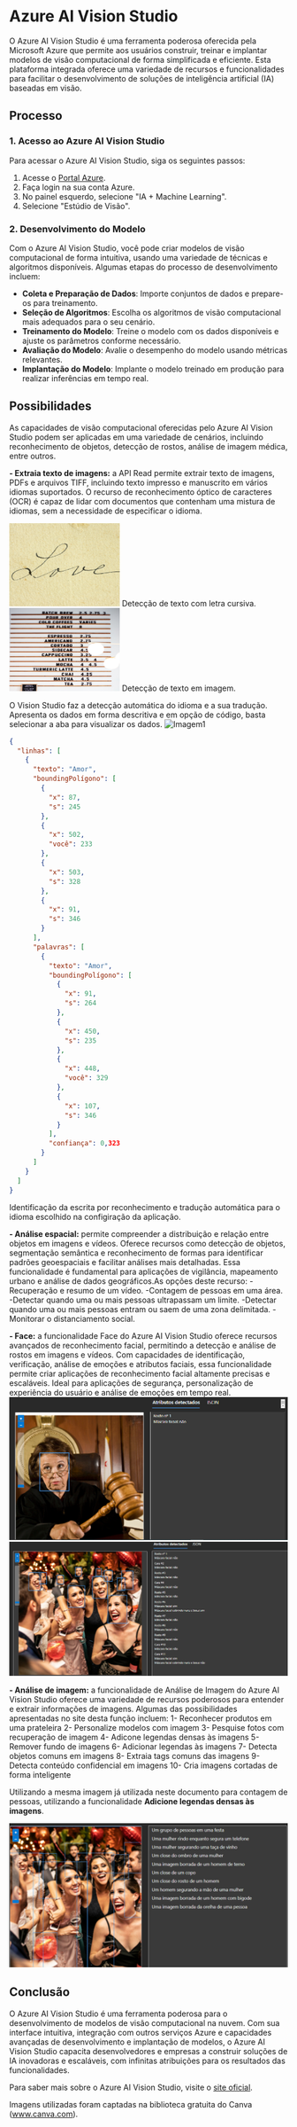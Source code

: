 # Azure AI Vision Studio

O Azure AI Vision Studio é uma ferramenta poderosa oferecida pela Microsoft Azure que permite aos usuários construir, treinar e implantar modelos de visão computacional de forma simplificada e eficiente. Esta plataforma integrada oferece uma variedade de recursos e funcionalidades para facilitar o desenvolvimento de soluções de inteligência artificial (IA) baseadas em visão.

## Processo

### 1. Acesso ao Azure AI Vision Studio

Para acessar o Azure AI Vision Studio, siga os seguintes passos:

1. Acesse o [Portal Azure](https://portal.azure.com/).
2. Faça login na sua conta Azure.
3. No painel esquerdo, selecione "IA + Machine Learning".
4. Selecione "Estúdio de Visão".

### 2. Desenvolvimento do Modelo

Com o Azure AI Vision Studio, você pode criar modelos de visão computacional de forma intuitiva, usando uma variedade de técnicas e algoritmos disponíveis. Algumas etapas do processo de desenvolvimento incluem:

- **Coleta e Preparação de Dados**: Importe conjuntos de dados e prepare-os para treinamento.
- **Seleção de Algoritmos**: Escolha os algoritmos de visão computacional mais adequados para o seu cenário.
- **Treinamento do Modelo**: Treine o modelo com os dados disponíveis e ajuste os parâmetros conforme necessário.
- **Avaliação do Modelo**: Avalie o desempenho do modelo usando métricas relevantes.
- **Implantação do Modelo**: Implante o modelo treinado em produção para realizar inferências em tempo real.

## Possibilidades

As capacidades de visão computacional oferecidas pelo Azure AI Vision Studio podem ser aplicadas em uma variedade de cenários, incluindo reconhecimento de objetos, detecção de rostos, análise de imagem médica, entre outros.

**- Extraia texto de imagens:** a API Read permite extrair texto de imagens, PDFs e arquivos TIFF, incluindo texto impresso e manuscrito em vários idiomas suportados. O recurso de reconhecimento óptico de caracteres (OCR) é capaz de lidar com documentos que contenham uma mistura de idiomas, sem a necessidade de especificar o idioma. 

<img src="inputs/imagem1.png" alt="Imagem1" width="200" height="150">  Detecção de texto com letra cursiva.  <img src="inputs/imagem2.png" alt="Imagem2" width="200" height="150"> Detecção de texto em imagem. 

O Vision Studio faz a detecção automática do idioma e a sua tradução. Apresenta os dados em forma descritiva e em opção de código, basta selecionar a aba para visualizar os dados.
<img src="output/imagem 1.png" alt="Imagem1" width="400" height="150"> <br> 
```json
{
  "linhas": [
    {
      "texto": "Amor",
      "boundingPolígono": [
        {
          "x": 87,
          "s": 245
        },
        {
          "x": 502,
          "você": 233
        },
        {
          "x": 503,
          "s": 328
        },
        {
          "x": 91,
          "s": 346
        }
      ],
      "palavras": [
        {
          "texto": "Amor",
          "boundingPolígono": [
            {
              "x": 91,
              "s": 264
            },
            {
              "x": 450,
              "s": 235
            },
            {
              "x": 448,
              "você": 329
            },
            {
              "x": 107,
              "s": 346
            }
          ],
          "confiança": 0,323
        }
      ]
    }
  ]
}
```


Identificação da escrita por reconhecimento e tradução automática para o idioma escolhido na configiração da aplicação.  

**- Análise espacial:** permite compreender a distribuição e relação entre objetos em imagens e vídeos. Oferece recursos como detecção de objetos, segmentação semântica e reconhecimento de formas para identificar padrões geoespaciais e facilitar análises mais detalhadas. Essa funcionalidade é fundamental para aplicações de vigilância, mapeamento urbano e análise de dados geográficos.As opções deste recurso:
-Recuperação e resumo de um vídeo.
-Contagem de pessoas em uma área.
-Detectar quando uma ou mais pessoas ultrapassam um limite.
-Detectar quando uma ou mais pessoas entram ou saem de uma zona delimitada.
-Monitorar o distanciamento social.

**- Face:** a funcionalidade Face do Azure AI Vision Studio oferece recursos avançados de reconhecimento facial, permitindo a detecção e análise de rostos em imagens e vídeos. Com capacidades de identificação, verificação, análise de emoções e atributos faciais, essa funcionalidade permite criar aplicações de reconhecimento facial altamente precisas e escaláveis. Ideal para aplicações de segurança, personalização de experiência do usuário e análise de emoções em tempo real.
![Imagem 3](output/imagem3.png)
![Imagem 4](output/imagem4.png)

**- Análise de imagem:** a funcionalidade de Análise de Imagem do Azure AI Vision Studio oferece uma variedade de recursos poderosos para entender e extrair informações de imagens. Algumas das possibilidades apresentadas no site desta função incluem:
1- Reconhecer produtos em uma prateleira
2- Personalize modelos com imagem 
3- Pesquise fotos com recuperação de imagem
4- Adicone legendas densas às imagens 
5- Remover fundo de imagens
6- Adicionar legendas às imagens
7- Detecta objetos comuns em imagens
8- Extraia tags comuns das imagens 
9- Detecta conteúdo confidencial em imagens
10- Cria imagens cortadas de forma inteligente

Utilizando a mesma imagem já utilizada neste documento para contagem de pessoas, utilizando a funcionalidade **Adicione legendas densas às imagens**.

![Descrição da imagem](output/imagem5.png)


## Conclusão

O Azure AI Vision Studio é uma ferramenta poderosa para o desenvolvimento de modelos de visão computacional na nuvem. Com sua interface intuitiva, integração com outros serviços Azure e capacidades avançadas de desenvolvimento e implantação de modelos, o Azure AI Vision Studio capacita desenvolvedores e empresas a construir soluções de IA inovadoras e escaláveis, com infinitas atribuições para os resultados das funcionalidades.

Para saber mais sobre o Azure AI Vision Studio, visite o [site oficial](https://azure.microsoft.com/en-us/services/cognitive-services/computer-vision/).


Imagens utilizadas foram captadas na biblioteca gratuita do Canva (www.canva.com).


